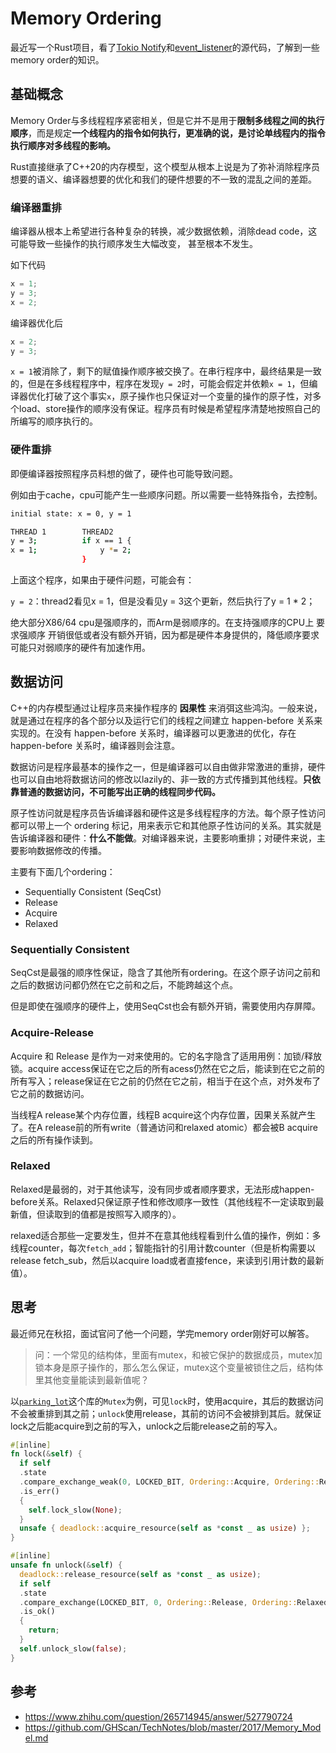 # Memory Ordering


最近写一个Rust项目，看了[Tokio Notify](https://github.com/tokio-rs/tokio/blob/master/tokio/src/sync/notify.rs)和[event_listener](https://github.com/smol-rs/event-listener)的源代码，了解到一些memory order的知识。

## 基础概念

Memory Order与多线程程序紧密相关，但是它并不是用于**限制多线程之间的执行顺序**，而是规定**一个线程内的指令如何执行，更准确的说，是讨论单线程内的指令执行顺序对多线程的影响。**

Rust直接继承了C++20的内存模型，这个模型从根本上说是为了弥补消除程序员想要的语义、编译器想要的优化和我们的硬件想要的不一致的混乱之间的差距。

### 编译器重排

编译器从根本上希望进行各种复杂的转换，减少数据依赖，消除dead code，这可能导致一些操作的执行顺序发生大幅改变， 甚至根本不发生。

如下代码

```rust
x = 1;
y = 3;
x = 2;
```

编译器优化后

```rust
x = 2;
y = 3;
```

`x = 1`被消除了，剩下的赋值操作顺序被交换了。在串行程序中，最终结果是一致的，但是在多线程程序中，程序在发现`y = 2`时，可能会假定并依赖`x = 1`，但编译器优化打破了这个事实`x`，原子操作也只保证对一个变量的操作的原子性，对多个load、store操作的顺序没有保证。程序员有时候是希望程序清楚地按照自己的所编写的顺序执行的。

### 硬件重排

即便编译器按照程序员料想的做了，硬件也可能导致问题。

例如由于cache，cpu可能产生一些顺序问题。所以需要一些特殊指令，去控制。

```bash
initial state: x = 0, y = 1

THREAD 1        THREAD2
y = 3;          if x == 1 {
x = 1;              y *= 2;
                }
```

上面这个程序，如果由于硬件问题，可能会有：

`y = 2`：thread2看见x = 1，但是没看见y = 3这个更新，然后执行了y = 1 * 2；

绝大部分X86/64 cpu是强顺序的，而Arm是弱顺序的。在支持强顺序的CPU上 要求强顺序 开销很低或者没有额外开销，因为都是硬件本身提供的，降低顺序要求可能只对弱顺序的硬件有加速作用。

## 数据访问

C++的内存模型通过让程序员来操作程序的 **因果性** 来消弭这些鸿沟。一般来说，就是通过在程序的各个部分以及运行它们的线程之间建立 happen-before 关系来实现的。在没有 happen-before 关系时，编译器可以更激进的优化，存在 happen-before 关系时，编译器则会注意。

数据访问是程序最基本的操作之一，但是编译器可以自由做非常激进的重排，硬件也可以自由地将数据访问的修改以lazily的、非一致的方式传播到其他线程。**只依靠普通的数据访问，不可能写出正确的线程同步代码。**

原子性访问就是程序员告诉编译器和硬件这是多线程程序的方法。每个原子性访问都可以带上一个 ordering 标记，用来表示它和其他原子性访问的关系。其实就是告诉编译器和硬件：**什么不能做**。对编译器来说，主要影响重排；对硬件来说，主要影响数据修改的传播。

主要有下面几个ordering：

- Sequentially Consistent (SeqCst)
- Release
- Acquire
- Relaxed

### Sequentially Consistent

SeqCst是最强的顺序性保证，隐含了其他所有ordering。在这个原子访问之前和之后的数据访问都仍然在它之前和之后，不能跨越这个点。

但是即使在强顺序的硬件上，使用SeqCst也会有额外开销，需要使用内存屏障。

### Acquire-Release

Acquire 和 Release 是作为一对来使用的。它的名字隐含了适用用例：加锁/释放锁。acquire access保证在它之后的所有acess仍然在它之后，能读到在它之前的所有写入；release保证在它之前的仍然在它之前，相当于在这个点，对外发布了它之前的数据访问。

当线程A release某个内存位置，线程B acquire这个内存位置，因果关系就产生了。在A release前的所有write（普通访问和relaxed atomic）都会被B acquire之后的所有操作读到。

### Relaxed

Relaxed是最弱的，对于其他读写，没有同步或者顺序要求，无法形成happen-before关系。Relaxed只保证原子性和修改顺序一致性（其他线程不一定读取到最新值，但读取到的值都是按照写入顺序的）。

relaxed适合那些一定要发生，但并不在意其他线程看到什么值的操作，例如：多线程counter，每次`fetch_add`；智能指针的引用计数counter（但是析构需要以release fetch_sub，然后以acquire load或者直接fence，来读到引用计数的最新值）。

## 思考

最近师兄在秋招，面试官问了他一个问题，学完memory order刚好可以解答。

>  问：一个常见的结构体，里面有mutex，和被它保护的数据成员，mutex加锁本身是原子操作的，那么怎么保证，mutex这个变量被锁住之后，结构体里其他变量能读到最新值呢？

以[`parking_lot`](https://docs.rs/parking_lot/latest/parking_lot/)这个库的`Mutex`为例，可见`lock`时，使用acquire，其后的数据访问不会被重排到其之前；`unlock`使用release，其前的访问不会被排到其后。就保证lock之后能acquire到之前的写入，unlock之后能release之前的写入。

```rust
#[inline]
fn lock(&self) {
  if self
  .state
  .compare_exchange_weak(0, LOCKED_BIT, Ordering::Acquire, Ordering::Relaxed)
  .is_err()
  {
    self.lock_slow(None);
  }
  unsafe { deadlock::acquire_resource(self as *const _ as usize) };
}

#[inline]
unsafe fn unlock(&self) {
  deadlock::release_resource(self as *const _ as usize);
  if self
  .state
  .compare_exchange(LOCKED_BIT, 0, Ordering::Release, Ordering::Relaxed)
  .is_ok()
  {
    return;
  }
  self.unlock_slow(false);
}
```



## 参考

- https://www.zhihu.com/question/265714945/answer/527790724
- https://github.com/GHScan/TechNotes/blob/master/2017/Memory_Model.md

